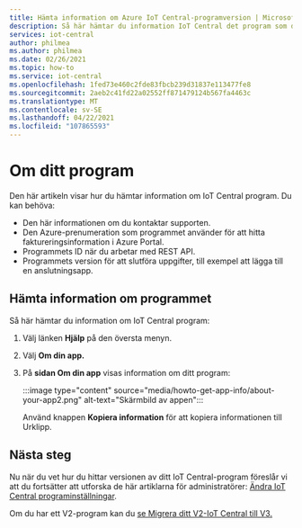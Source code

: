 ```yaml
---
title: Hämta information om Azure IoT Central-programversion | Microsoft Docs
description: Så här hämtar du information IoT Central det program som du använder
services: iot-central
author: philmea
ms.author: philmea
ms.date: 02/26/2021
ms.topic: how-to
ms.service: iot-central
ms.openlocfilehash: 1fed73e460c2fde83fbcb239d31837e113477fe8
ms.sourcegitcommit: 2aeb2c41fd22a02552ff871479124b567fa4463c
ms.translationtype: MT
ms.contentlocale: sv-SE
ms.lasthandoff: 04/22/2021
ms.locfileid: "107865593"
---
```

# <a name="about-your-application"></a>Om ditt program

Den här artikeln visar hur du hämtar information om IoT Central program. Du kan behöva:

- Den här informationen om du kontaktar supporten.
- Den Azure-prenumeration som programmet använder för att hitta faktureringsinformation i Azure Portal.
- Programmets ID när du arbetar med REST API.
- Programmets version för att slutföra uppgifter, till exempel att lägga till en anslutningsapp.

## <a name="get-information-about-your-application"></a>Hämta information om programmet

Så här hämtar du information om IoT Central program: 

1. Välj länken **Hjälp** på den översta menyn.

1. Välj **Om din app.**

1. På **sidan Om din app** visas information om ditt program:  

    :::image type="content" source="media/howto-get-app-info/about-your-app2.png" alt-text="Skärmbild av appen":::

    Använd knappen **Kopiera information** för att kopiera informationen till Urklipp.

## <a name="next-steps"></a>Nästa steg

Nu när du vet hur du hittar versionen av ditt IoT Central-program föreslår vi att du fortsätter att utforska de här artiklarna för administratörer: [Ändra IoT Central programinställningar](howto-administer.md).

Om du har ett V2-program kan du [se Migrera ditt V2-IoT Central till V3.](howto-migrate.md)
